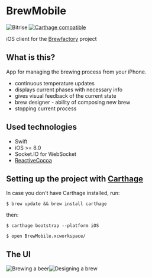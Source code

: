 # BrewMobile

![Bitrise](https://www.bitrise.io/app/276d8847158110d2.svg?token=aYjuPeusfMeRdDn_eDksIg&branch=master) [![Carthage compatible](https://img.shields.io/badge/Carthage-compatible-4BC51D.svg?style=flat)](https://github.com/Carthage/Carthage)

iOS client for the [Brewfactory](https://github.com/brewfactory/BrewCore) project

What is this?
-------------
App for managing the brewing process from your iPhone.

 - continuous temperature updates
 - displays current phases with necessary info
 - gives visual feedback of the current state
 - brew designer - ability of composing new brew
 - stopping current process
 
## Used technologies

 - Swift
 - iOS >= 8.0
 - Socket.IO for WebSocket
 - [ReactiveCocoa](https://github.com/ReactiveCocoa/ReactiveCocoa)

## Setting up the project with [Carthage](https://github.com/Carthage/Carthage)
In case you don't have Carthage installed, run:

```
$ brew update && brew install carthage
```
then:
```
$ carthage bootstrap --platform iOS

$ open BrewMobile.xcworkspace/
```

## The UI

![Brewing a beer](http://brewfactory.org/BrewMobile/img/6.png)![Designing a brew](http://brewfactory.org/BrewMobile/img/7.png)
